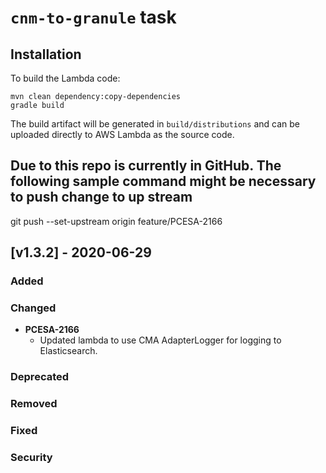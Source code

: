 # `cnm-to-granule` task

## Installation

To build the Lambda code:

```shell
mvn clean dependency:copy-dependencies
gradle build
```

The build artifact will be generated in `build/distributions` and can be uploaded directly to AWS Lambda as the source code.

## Due to this repo is currently in GitHub.  The following sample command might be necessary to push change to up stream
git push --set-upstream origin feature/PCESA-2166


## [v1.3.2] - 2020-06-29

### Added

### Changed

- **PCESA-2166**
  - Updated lambda to use CMA AdapterLogger for logging to Elasticsearch.

### Deprecated

### Removed

### Fixed

### Security
